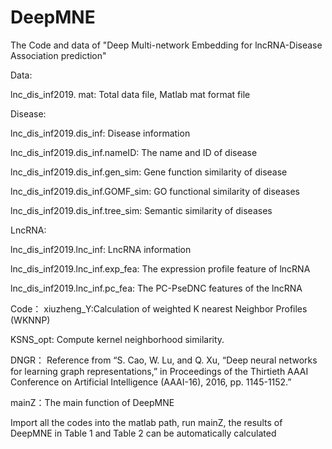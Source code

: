 # DeepMNE
The Code and data of "Deep Multi-network Embedding for lncRNA-Disease Association prediction"

Data:

lnc_dis_inf2019. mat: Total data file, Matlab mat format file

Disease:

lnc_dis_inf2019.dis_inf:  Disease  information

lnc_dis_inf2019.dis_inf.nameID: The name and ID of disease

lnc_dis_inf2019.dis_inf.gen_sim: Gene function similarity of disease

lnc_dis_inf2019.dis_inf.GOMF_sim: GO functional similarity of diseases

lnc_dis_inf2019.dis_inf.tree_sim: Semantic similarity of diseases

LncRNA:

lnc_dis_inf2019.lnc_inf: LncRNA information

lnc_dis_inf2019.lnc_inf.exp_fea: The expression profile feature of lncRNA

lnc_dis_inf2019.lnc_inf.pc_fea: The PC-PseDNC features of the lncRNA 

Code：
xiuzheng_Y:Calculation of weighted K nearest Neighbor Profiles (WKNNP)

KSNS_opt: Compute kernel neighborhood similarity.

DNGR： Reference from “S. Cao, W. Lu, and Q. Xu, “Deep neural networks for learning graph representations,” in Proceedings of the Thirtieth AAAI Conference on Artificial Intelligence (AAAI-16), 2016, pp. 1145-1152.”

mainZ：The main function of DeepMNE

Import all the codes into the matlab path, run mainZ, the results of DeepMNE in Table 1 and Table 2 can be automatically calculated

